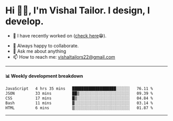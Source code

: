# Hi 👋🏻, I'm Vishal Tailor. I design, I develop.

- 🔭 I have recently worked on ([check here](https://vishaltailor.com)😁).
<!-- - 🎦 Currently watching: JavaScript: The Hard Parts By Will Sentance. -->
- 👯 Always happy to collaborate.
- 💬 Ask me about anything
- 📫 How to reach me: <a href="mailto:vishaltailors22@gmail.com">vishaltailors22@gmail.com</a>

<hr /> 
<h4>📊 Weekly development breakdown</h4>
<!--START_SECTION:waka-->

```txt
JavaScript   4 hrs 35 mins   ███████████████████░░░░░░   76.11 %
JSON         33 mins         ██▒░░░░░░░░░░░░░░░░░░░░░░   09.39 %
CSS          17 mins         █▒░░░░░░░░░░░░░░░░░░░░░░░   04.84 %
Bash         11 mins         ▓░░░░░░░░░░░░░░░░░░░░░░░░   03.14 %
HTML         6 mins          ▒░░░░░░░░░░░░░░░░░░░░░░░░   01.87 %
```

<!--END_SECTION:waka-->
<hr /> 

<!-- ![](./profile-3d-contrib/profile-green-animate.svg) -->
